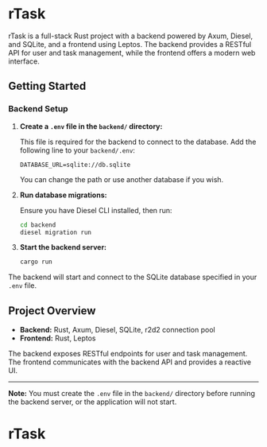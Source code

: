 # rTask

rTask is a full-stack Rust project with a backend powered by Axum, Diesel, and SQLite, and a frontend using Leptos. The backend provides a RESTful API for user and task management, while the frontend offers a modern web interface.

## Getting Started

### Backend Setup

1. **Create a `.env` file in the `backend/` directory:**

   This file is required for the backend to connect to the database. Add the following line to your `backend/.env`:

   ```env
   DATABASE_URL=sqlite://db.sqlite
   ```

   You can change the path or use another database if you wish.

2. **Run database migrations:**

   Ensure you have Diesel CLI installed, then run:

   ```bash
   cd backend
   diesel migration run
   ```

3. **Start the backend server:**

   ```bash
   cargo run
   ```

The backend will start and connect to the SQLite database specified in your `.env` file.

## Project Overview

- **Backend:** Rust, Axum, Diesel, SQLite, r2d2 connection pool
- **Frontend:** Rust, Leptos

The backend exposes RESTful endpoints for user and task management. The frontend communicates with the backend API and provides a reactive UI.

---

**Note:** You must create the `.env` file in the `backend/` directory before running the backend server, or the application will not start.

# rTask
